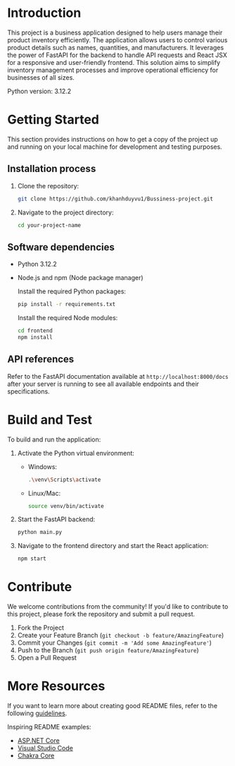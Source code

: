 
# Introduction
This project is a business application designed to help users manage their product inventory efficiently. The application allows users to control various product details such as names, quantities, and manufacturers. It leverages the power of FastAPI for the backend to handle API requests and React JSX for a responsive and user-friendly frontend. This solution aims to simplify inventory management processes and improve operational efficiency for businesses of all sizes.

Python version: 3.12.2

# Getting Started
This section provides instructions on how to get a copy of the project up and running on your local machine for development and testing purposes.

## Installation process
1. Clone the repository:
   ```bash
   git clone https://github.com/khanhduyvu1/Bussiness-project.git
   ```
2. Navigate to the project directory:
   ```bash
   cd your-project-name
   ```

## Software dependencies
- Python 3.12.2
- Node.js and npm (Node package manager)
  
  Install the required Python packages:
  ```bash
  pip install -r requirements.txt
  ```

  Install the required Node modules:
  ```bash
  cd frontend
  npm install
  ```

## API references
Refer to the FastAPI documentation available at `http://localhost:8000/docs` after your server is running to see all available endpoints and their specifications.

# Build and Test
To build and run the application:

1. Activate the Python virtual environment:
   - Windows:
     ```bash
     .\venv\Scripts\activate
     ```
   - Linux/Mac:
     ```bash
     source venv/bin/activate
     ```

2. Start the FastAPI backend:
   ```bash
   python main.py
   ```

3. Navigate to the frontend directory and start the React application:
   ```bash
   npm start
   ```


# Contribute
We welcome contributions from the community! If you'd like to contribute to this project, please fork the repository and submit a pull request.

1. Fork the Project
2. Create your Feature Branch (`git checkout -b feature/AmazingFeature`)
3. Commit your Changes (`git commit -m 'Add some AmazingFeature'`)
4. Push to the Branch (`git push origin feature/AmazingFeature`)
5. Open a Pull Request


# More Resources
If you want to learn more about creating good README files, refer to the following [guidelines](https://docs.microsoft.com/en-us/azure/devops/repos/git/create-a-readme?view=azure-devops).

Inspiring README examples:
- [ASP.NET Core](https://github.com/aspnet/Home)
- [Visual Studio Code](https://github.com/Microsoft/vscode)
- [Chakra Core](https://github.com/Microsoft/ChakraCore)
